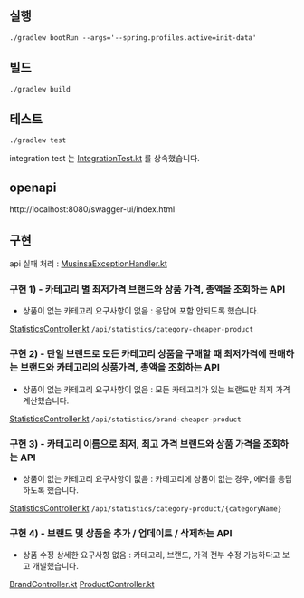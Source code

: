 ## 실행

```shell
./gradlew bootRun --args='--spring.profiles.active=init-data'
```

## 빌드

```shell
./gradlew build
```

## 테스트

```shell
./gradlew test
```

integration test 는 [IntegrationTest.kt](src/test/kotlin/com/github/jyc228/musinsa/IntegrationTest.kt) 를 상속했습니다.

## openapi

http://localhost:8080/swagger-ui/index.html

## 구현

api 실패 처리 : [MusinsaExceptionHandler.kt](src/main/kotlin/com/github/jyc228/musinsa/MusinsaExceptionHandler.kt)

### 구현 1) - 카테고리 별 최저가격 브랜드와 상품 가격, 총액을 조회하는 API

- 상품이 없는 카테고리 요구사항이 없음 : 응답에 포함 안되도록 했습니다.

[StatisticsController.kt](src/main/kotlin/com/github/jyc228/musinsa/domain/statistics/StatisticsController.kt)
`/api/statistics/category-cheaper-product`

### 구현 2) - 단일 브랜드로 모든 카테고리 상품을 구매할 때 최저가격에 판매하는 브랜드와 카테고리의 상품가격, 총액을 조회하는 API

- 상품이 없는 카테고리 요구사항이 없음 : 모든 카테고리가 있는 브랜드만 최저 가격 계산했습니다.

[StatisticsController.kt](src/main/kotlin/com/github/jyc228/musinsa/domain/statistics/StatisticsController.kt)
`/api/statistics/brand-cheaper-product`

### 구현 3) - 카테고리 이름으로 최저, 최고 가격 브랜드와 상품 가격을 조회하는 API

- 상품이 없는 카테고리 요구사항이 없음 : 카테고리에 상품이 없는 경우, 에러를 응답하도록 했습니다.

[StatisticsController.kt](src/main/kotlin/com/github/jyc228/musinsa/domain/statistics/StatisticsController.kt)
`/api/statistics/category-product/{categoryName}`

### 구현 4) - 브랜드 및 상품을 추가 / 업데이트 / 삭제하는 API

- 상품 수정 상세한 요구사항 없음 : 카테고리, 브랜드, 가격 전부 수정 가능하다고 보고 개발했습니다.

[BrandController.kt](src/main/kotlin/com/github/jyc228/musinsa/domain/brand/BrandController.kt)
[ProductController.kt](src/main/kotlin/com/github/jyc228/musinsa/domain/product/ProductController.kt)